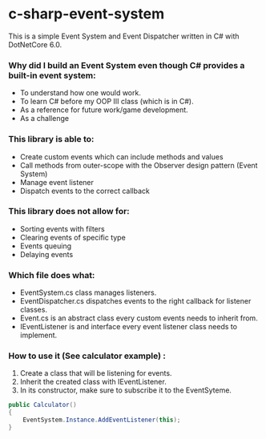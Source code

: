 # c-sharp-event-system
This is a simple Event System and Event Dispatcher written in C# with DotNetCore 6.0. 

### Why did I build an Event System even though C# provides a built-in event system:
- To understand how one would work.
- To learn C# before my OOP III class (which is in C#). 
- As a reference for future work/game development.
- As a challenge

### This library is able to: 
- Create custom events which can include methods and values
- Call methods from outer-scope with the Observer design pattern (Event System)
- Manage event listener
- Dispatch events to the correct callback

### This library does not allow for:
- Sorting events with filters
- Clearing events of specific type
- Events queuing
- Delaying events

### Which file does what:
- EventSystem.cs class manages listeners.
- EventDispatcher.cs dispatches events to the right callback for listener classes.
- Event.cs is an abstract class every custom events needs to inherit from.
- IEventListener is and interface every event listener class needs to implement.

### How to use it (See calculator example) :
1. Create a class that will be listening for events.
2. Inherit the created class with IEventListener.
3. In its constructor, make sure to subscribe it to the EventSyteme.
```c#
public Calculator()
{
    EventSystem.Instance.AddEventListener(this);
}
``` 

